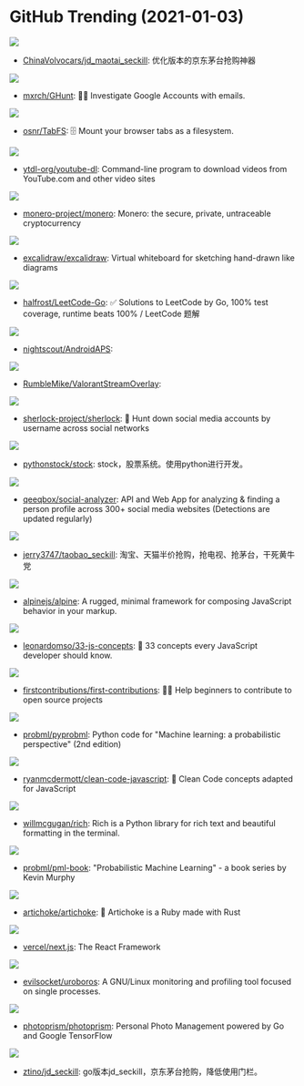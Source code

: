 # GitHub Trending (2021-01-03)

![](https://img.shields.io/badge/Python-New%20433-green?style=flat-square&logo=appveyor)
- [ChinaVolvocars/jd_maotai_seckill](https://github.com/ChinaVolvocars/jd_maotai_seckill): 优化版本的京东茅台抢购神器

![](https://img.shields.io/badge/Python-New%20862-green?style=flat-square&logo=appveyor)
- [mxrch/GHunt](https://github.com/mxrch/GHunt): 🕵️‍♂️ Investigate Google Accounts with emails.

![](https://img.shields.io/badge/JavaScript-New%20999-green?style=flat-square&logo=appveyor)
- [osnr/TabFS](https://github.com/osnr/TabFS): 🗄 Mount your browser tabs as a filesystem.

![](https://img.shields.io/badge/Python-New%20301-green?style=flat-square&logo=appveyor)
- [ytdl-org/youtube-dl](https://github.com/ytdl-org/youtube-dl): Command-line program to download videos from YouTube.com and other video sites

![](https://img.shields.io/badge/C%2B%2B-New%2070-green?style=flat-square&logo=appveyor)
- [monero-project/monero](https://github.com/monero-project/monero): Monero: the secure, private, untraceable cryptocurrency

![](https://img.shields.io/badge/TypeScript-New%2088-green?style=flat-square&logo=appveyor)
- [excalidraw/excalidraw](https://github.com/excalidraw/excalidraw): Virtual whiteboard for sketching hand-drawn like diagrams

![](https://img.shields.io/badge/Go-New%20280-green?style=flat-square&logo=appveyor)
- [halfrost/LeetCode-Go](https://github.com/halfrost/LeetCode-Go): ✅ Solutions to LeetCode by Go, 100% test coverage, runtime beats 100% / LeetCode 题解

![](https://img.shields.io/badge/Java-New%209-green?style=flat-square&logo=appveyor)
- [nightscout/AndroidAPS](https://github.com/nightscout/AndroidAPS): 

![](https://img.shields.io/badge/C%23-New%20117-green?style=flat-square&logo=appveyor)
- [RumbleMike/ValorantStreamOverlay](https://github.com/RumbleMike/ValorantStreamOverlay): 

![](https://img.shields.io/badge/Python-New%20235-green?style=flat-square&logo=appveyor)
- [sherlock-project/sherlock](https://github.com/sherlock-project/sherlock): 🔎 Hunt down social media accounts by username across social networks

![](https://img.shields.io/badge/Python-New%20134-green?style=flat-square&logo=appveyor)
- [pythonstock/stock](https://github.com/pythonstock/stock): stock，股票系统。使用python进行开发。

![](https://img.shields.io/badge/JavaScript-New%201-green?style=flat-square&logo=appveyor)
- [qeeqbox/social-analyzer](https://github.com/qeeqbox/social-analyzer): API and Web App for analyzing & finding a person profile across 300+ social media websites (Detections are updated regularly)

![](https://img.shields.io/badge/Python-New%20123-green?style=flat-square&logo=appveyor)
- [jerry3747/taobao_seckill](https://github.com/jerry3747/taobao_seckill): 淘宝、天猫半价抢购，抢电视、抢茅台，干死黄牛党

![](https://img.shields.io/badge/JavaScript-New%2058-green?style=flat-square&logo=appveyor)
- [alpinejs/alpine](https://github.com/alpinejs/alpine): A rugged, minimal framework for composing JavaScript behavior in your markup.

![](https://img.shields.io/badge/JavaScript-New%20651-green?style=flat-square&logo=appveyor)
- [leonardomso/33-js-concepts](https://github.com/leonardomso/33-js-concepts): 📜 33 concepts every JavaScript developer should know.

![](https://img.shields.io/badge/none-New%20196-green?style=flat-square&logo=appveyor)
- [firstcontributions/first-contributions](https://github.com/firstcontributions/first-contributions): 🚀✨ Help beginners to contribute to open source projects

![](https://img.shields.io/badge/Jupyter%20Notebook-New%20384-green?style=flat-square&logo=appveyor)
- [probml/pyprobml](https://github.com/probml/pyprobml): Python code for "Machine learning: a probabilistic perspective" (2nd edition)

![](https://img.shields.io/badge/JavaScript-New%20250-green?style=flat-square&logo=appveyor)
- [ryanmcdermott/clean-code-javascript](https://github.com/ryanmcdermott/clean-code-javascript): 🛁 Clean Code concepts adapted for JavaScript

![](https://img.shields.io/badge/Python-New%20532-green?style=flat-square&logo=appveyor)
- [willmcgugan/rich](https://github.com/willmcgugan/rich): Rich is a Python library for rich text and beautiful formatting in the terminal.

![](https://img.shields.io/badge/HTML-New%20252-green?style=flat-square&logo=appveyor)
- [probml/pml-book](https://github.com/probml/pml-book): "Probabilistic Machine Learning" - a book series by Kevin Murphy

![](https://img.shields.io/badge/Rust-New%2086-green?style=flat-square&logo=appveyor)
- [artichoke/artichoke](https://github.com/artichoke/artichoke): 💎 Artichoke is a Ruby made with Rust

![](https://img.shields.io/badge/JavaScript-New%20107-green?style=flat-square&logo=appveyor)
- [vercel/next.js](https://github.com/vercel/next.js): The React Framework

![](https://img.shields.io/badge/Go-New%20221-green?style=flat-square&logo=appveyor)
- [evilsocket/uroboros](https://github.com/evilsocket/uroboros): A GNU/Linux monitoring and profiling tool focused on single processes.

![](https://img.shields.io/badge/Go-New%20378-green?style=flat-square&logo=appveyor)
- [photoprism/photoprism](https://github.com/photoprism/photoprism): Personal Photo Management powered by Go and Google TensorFlow

![](https://img.shields.io/badge/Go-New%2051-green?style=flat-square&logo=appveyor)
- [ztino/jd_seckill](https://github.com/ztino/jd_seckill): go版本jd_seckill，京东茅台抢购，降低使用门栏。

